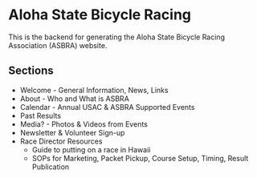 # Aloha State Bicycle Racing

This is the backend for generating the Aloha State Bicycle Racing Association (ASBRA) website.

## Sections

 * Welcome - General Information, News, Links
 * About - Who and What is ASBRA
 * Calendar - Annual USAC & ASBRA Supported Events
 * Past Results
 * Media? - Photos & Videos from Events
 * Newsletter & Volunteer Sign-up
 * Race Director Resources
   * Guide to putting on a race in Hawaii
   * SOPs for Marketing, Packet Pickup, Course Setup, Timing, Result Publication
